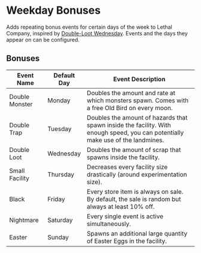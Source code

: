 # Weekday Bonuses
Adds repeating bonus events for certain days of the week to Lethal Company, inspired by [Double-Loot Wednesday](https://thunderstore.io/c/lethal-company/p/SylviBlossom/WednesdayFix/). Events and the days they appear on can be configured.

## Bonuses

| Event Name     | Default Day | Event Description |
| -------------- | ----------- | ----------------- |
| Double Monster | Monday      | Doubles the amount and rate at which monsters spawn. Comes with a free Old Bird on every moon. |
| Double Trap    | Tuesday     | Doubles the amount of hazards that spawn inside the facility. With enough speed, you can potentially make use of the landmines. |
| Double Loot    | Wednesday   | Doubles the amount of scrap that spawns inside the facility. |
| Small Facility | Thursday    | Decreases every facility size drastically (around experimentation size). |
| Black          | Friday      | Every store item is always on sale. By default, the sale is random but always at least 10% off. |
| Nightmare      | Saturday    | Every single event is active simultaneously. |
| Easter         | Sunday      | Spawns an additional large quantity of Easter Eggs in the facility. |